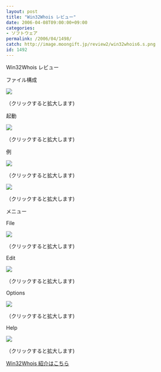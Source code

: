```yaml
---
layout: post
title: "Win32Whois レビュー"
date: 2006-04-08T09:00:00+09:00
categories:
- ソフトウェア
permalink: /2006/04/1498/
catch: http://image.moongift.jp/review2/win32whois6.s.png
id: 1492
---
```

Win32Whois レビュー  
<!--more-->

ファイル構成

  

[![](http://image.moongift.jp/review2/win32whois1.s.png)](http://image.moongift.jp/review2/win32whois1.png)  
  
（クリックすると拡大します)

  

起動

  

[![](http://image.moongift.jp/review2/win32whois2.s.png)](http://image.moongift.jp/review2/win32whois2.png)  
  
（クリックすると拡大します)

  

例

  

[![](http://image.moongift.jp/review2/win32whois3.s.png)](http://image.moongift.jp/review2/win32whois3.png)  
  
（クリックすると拡大します)

  

[![](http://image.moongift.jp/review2/win32whois5.s.png)](http://image.moongift.jp/review2/win32whois5.png)  
  
（クリックすると拡大します)

  

メニュー

  

File

  

[![](http://image.moongift.jp/review2/win32whois6.s.png)](http://image.moongift.jp/review2/win32whois6.png)  
  
（クリックすると拡大します)

  

Edit

  

[![](http://image.moongift.jp/review2/win32whois7.s.png)](http://image.moongift.jp/review2/win32whois7.png)  
  
（クリックすると拡大します)

  

Options

  

[![](http://image.moongift.jp/review2/win32whois8.s.png)](http://image.moongift.jp/review2/win32whois8.png)  
  
（クリックすると拡大します)

  

Help

  

[![](http://image.moongift.jp/review2/win32whois9.s.png)](http://image.moongift.jp/review2/win32whois9.png)  
  
（クリックすると拡大します)

  

[Win32Whois 紹介はこちら](http://fw.moongift.jp/intro/i-1495.html)

